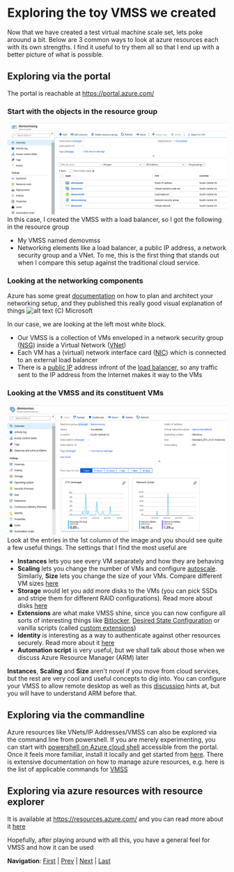 # Exploring the toy VMSS we created
Now that we have created a test virtual machine scale set, lets poke arouund a bit. Below are 3 common ways to look at azure resources each with its own strengths. I find it useful to try them all so that I end up with a better picture of what is possible.

## Exploring via the portal
The portal is reachable at https://portal.azure.com/

### Start with the objects in the resource group
![alt text](images/ch3_1.png "Looking at the new resource group")
In this case, I created the VMSS with a load balancer, so I got the following in the resource group
* My VMSS named demovmss
* Networking elements like a load balancer, a public IP address, a network security group and a VNet. To me, this is the first thing that stands out when I compare this setup against the traditional cloud service.

### Looking at the networking components
Azure has some great [documentation](https://docs.microsoft.com/en-us/azure/networking/networking-overview) on how to plan and architect your networking setup, and they published this really good visual explanation of things 
![alt text](https://docs.microsoft.com/en-us/azure/virtual-network/media/resource-groups-networking/figure2.png "Network layout of the VMSS I created")
(C) Microsoft

In our case, we are looking at the left most white block.
* Our VMSS is a collection of VMs enveloped in a network security group ([NSG](https://docs.microsoft.com/en-us/azure/virtual-network/security-overview)) inside a Virtual Network ([VNet](https://docs.microsoft.com/en-us/azure/virtual-network/virtual-networks-overview))
* Each VM has a (virtual) network interface card ([NIC](https://docs.microsoft.com/en-us/azure/virtual-network/virtual-network-network-interface)) which is connected to an external load balancer
* There is a [public IP](https://docs.microsoft.com/en-us/azure/virtual-network/virtual-network-public-ip-address) address infront of the [load balancer](https://docs.microsoft.com/en-us/azure/load-balancer/load-balancer-overview), so any traffic sent to the IP address from the Internet makes it way to the VMs

### Looking at the VMSS and its constituent VMs ###
![alt text](images/ch3_2.png "Looking at the new VMSS")
Look at the entries in the 1st column of the image and you should see quite a few useful things. The settings that I find the most useful are
* **Instances** lets you see every VM separately and how they are behaving
* **Scaling** lets you change the number of VMs and configure [autoscale](https://docs.microsoft.com/en-us/azure/virtual-machine-scale-sets/virtual-machine-scale-sets-autoscale-overview). Similarly, **Size** lets you change the size of your VMs. Compare different VM sizes [here](https://docs.microsoft.com/en-us/azure/virtual-machines/windows/sizes)
* **Storage** would let you add more disks to the VMs (you can pick SSDs and stripe them for different RAID configurations). Read more about disks [here](https://docs.microsoft.com/en-us/azure/virtual-machines/windows/about-disks-and-vhds?toc=%2Fen-us%2Fazure%2Fvirtual-machine-scale-sets%2FTOC.json&bc=%2Fen-us%2Fazure%2Fbread%2Ftoc.json)
* **Extensions** are what make VMSS shine, since you can now configure all sorts of interesting things like [Bitlocker](https://docs.microsoft.com/en-us/azure/security/azure-security-disk-encryption-overview), [Desired State Configuration](https://docs.microsoft.com/en-us/azure/virtual-machine-scale-sets/virtual-machine-scale-sets-dsc) or vanilla scripts (called [custom extensions](https://docs.microsoft.com/en-us/azure/virtual-machines/extensions/custom-script-windows))
* **Identity** is interesting as a way to authenticate against other resources securely. Read more about it [here](https://docs.microsoft.com/en-us/azure/active-directory/managed-identities-azure-resources/overview)
* **Automation script** is very useful, but we shall talk about those when we discuss Azure Resource Manager (ARM) later

**Instances**, **Scaling** and **Size** aren't novel if you move from cloud services, but the rest are very cool and useful concepts to dig into.
You can configure your VMSS to allow remote desktop as well as this [discussion](https://stackoverflow.com/questions/47199368/how-to-rdp-into-azure-vmss-vms) hints at, but you will have to understand ARM before that.

## Exploring via the commandline
Azure resources like VNets/IP Addresses/VMSS can also be explored via the command line from powershell. If you are merely experimenting, you can start with [powershell on Azure cloud shell](https://docs.microsoft.com/en-us/azure/cloud-shell/quickstart-powershell) accessible from the portal. Once it feels more familiar, install it locally and get started from [here](https://docs.microsoft.com/en-us/powershell/azure/overview?view=azps-1.2.0). There is extensive documentation on how to manage azure resources, e.g. here is the list of applicable commands for [VMSS](https://docs.microsoft.com/en-us/powershell/module/az.compute/?view=azps-1.2.0#vm_scale_sets)

## Exploring via azure resources with resource explorer
It is available at https://resources.azure.com/ and you can read more about it [here](https://azure.microsoft.com/en-us/blog/azure-resource-explorer-a-new-tool-to-discover-the-azure-api/)

Hopefully, after playing around with all this, you have a general feel for VMSS and how it can be used

**Navigation**: <a href="Introduction.md">First<a> | <a href="Chapter2.md">Prev</a> | <a href="Chapter4.md">Next</a> | <a href="Chapter6.md">Last</a>
